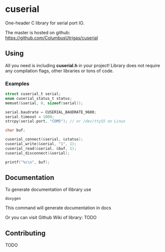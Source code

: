# cuserial

One-header C library for serial port IO.

The master is hosted on github: https://github.com/ColumbusUtrigas/cuserial

## Using
All you need is including **cuserial.h** in your project! Library does not require any compilation flags, other libraries or tons of code.

### Examples
```c
struct cuserial_t serial;
enum cuserial_status_t status;
memset(&serial, 0, sizeof(serial));

serial.baudrate = CUSERIAL_BAUDRATE_9600;
serial.timeout = 1000;
strcpy(serial.port, "COM5"); // or /dev/ttyS5 on Linux

char buf;

cuserial_connect(&serial, &status);
cuserial_write(&serial, "1", 1);
cuserial_read(&serial, &buf, 1);
cuserial_disconnect(&serial);

printf("%c\n", buf);
```

## Documentation
To generate documentation of llibrary use
```
doxygen
```
This command will generate documentation in docs

Or you can visit Github Wiki of library: TODO

## Contributing
TODO